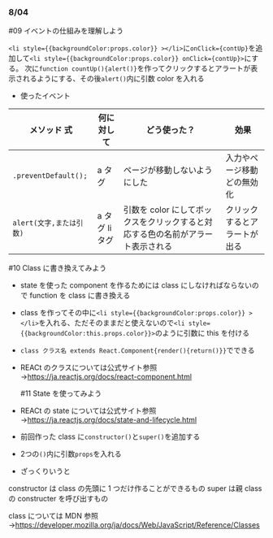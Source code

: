 ### 8/04

#09 イベントの仕組みを理解しよう

`<li style={{backgroundColor:props.color}} ></li>`に`onClick={contUp}`を追加して`<li style={{backgroundColor:props.color}} onClick={contUp}>`にする。
次に`function countUp(){alert()}`を作ってクリックするとアラートが表示されるようにする、その後`alert()`内に引数 color を入れる

- 使ったイベント

| メソッド 式              | 何に対して     | どう使った？                                                                    | 効果                         |
| ------------------------ | -------------- | ------------------------------------------------------------------------------- | ---------------------------- |
| `.preventDefault();`     | a タグ         | ページが移動しないようにした                                                    | 入力やページ移動どの無効化   |
| `alert(文字,または引数)` | a タグ li タグ | 引数を color にしてボックスをクリックすると対応する色の名前がアラート表示される | クリックするとアラートが出る |

#10 Class に書き換えてみよう

- state を使った component を作るためには class にしなければならないので function を class に書き換える

- class を作ってその中に`<li style={{backgroundColor:props.color}} ></li>`を入れる、ただそのままだと使えないので`<li style={{backgroundColor:this.props.color}}>`のように引数に this を付ける

- `class クラス名 extends React.Component{render(){return()}}`でできる

- REACt のクラスについては公式サイト参照 →https://ja.reactjs.org/docs/react-component.html

  #11 State を使ってみよう

- REACt の state については公式サイト参照 →https://ja.reactjs.org/docs/state-and-lifecycle.html

- 前回作った class に`constructor()`と`super()`を追加する

- 2つの`()`内に引数`props`を入れる






- ざっくりいうと

constructor は class の先頭に 1 つだけ作ることができるもの
super は親 class の constructer を呼び出すもの

class については MDN 参照 →https://developer.mozilla.org/ja/docs/Web/JavaScript/Reference/Classes

